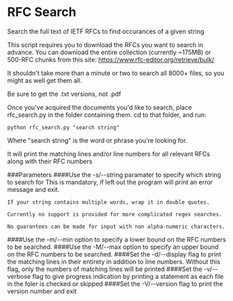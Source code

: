 # RFC Search
Search the full text of IETF RFCs to find occurances of a given string

This script requires you to download the RFCs you want to search in advance.
You can download the entire collection (currently ~175MB) or 500-RFC chunks from this site:
https://www.rfc-editor.org/retrieve/bulk/

It shouldn't take more than a minute or two to search all 8000+ files, so you might as well get them all.

Be sure to get the .txt versions, not .pdf

Once you've acquired the documents you'd like to search, place rfc_search.py in the folder containing them.
cd to that folder, and run:

    python rfc_search.py "search string"
 
Where "search string" is the word or phrase you're looking for.

It will print the matching lines and/or line numbers for all relevant RFCs along with their RFC numbers


###Parameters
####Use the -s/--string paramater to specify which string to search for
	This is mandatory, if left out the program will print an error message and exit.
	
	If your string contains multiple words, wrap it in double quotes.
	
	Currently no support is provided for more complicated regex searches.
	
	No guarantees can be made for input with non alpha-numeric characters.
####Use the -m/--min option to specify a lower bound on the RFC numbers to be searched.
####Use the -M/--max option to specify an upper bound on the RFC numbers to be searched.
####Set the -d/--display flag to print the matching lines in their entirety in addition to line numbers.
	Without this flag, only the numbers of matching lines will be printed
####Set the -v/--verbose flag to give progress indication by printing a statement as each file in the foler is checked or skipped
####Set the -V/--version flag to print the version number and exit
